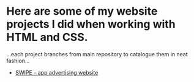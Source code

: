 # Here are some of my website projects I did when working with HTML and CSS.
...each project branches from main repository to catalogue them in neat fashion...

* <a href="https://github.com/wolfcodding/html-portfolio/tree/SWIPE-application-promo">SWIPE - app advertising website</a>
